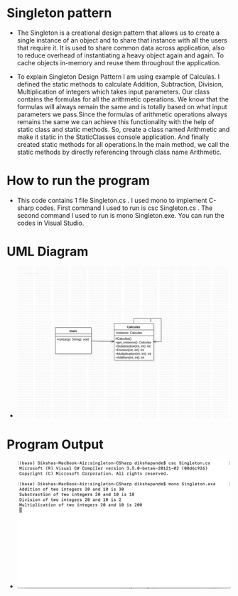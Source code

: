 # Singleton pattern

+ The Singleton is a creational design pattern that allows us to create a single instance of an object and to share that instance with all the users that require it. It is used to share common data across application, also to reduce overhead of instantiating a heavy object again and again.
To cache objects in-memory and reuse them throughout the application.

+ To explain Singleton Design Pattern I am using example of Calculas. I defined the static methods to calculate Addition, Subtraction, Division, Multiplication of integers which takes input parameters. Our class contains the formulas for all the arithmetic operations. We know that the formulas will always remain the same and is totally based on what input parameters we pass.Since the formulas of arithmetic operations always remains the same we can achieve this functionality with the help of static class and static methods. So, create a class named Arithmetic and make it static in the StaticClasses console application. And finally created static methods for all operations.In the main method, we call the static methods by directly referencing through class name Arithmetic.

# How to run the program
+ This code contains 1 file Singleton.cs . I used mono to implement C-sharp codes. First command I used to run is csc Singleton.cs . The second command I used to run is mono Singleton.exe. You can run the codes in Visual Studio.

# UML Diagram
+ ![UML of Calculas and related products implemented as an Singleton Factory](Singleton.png "UML class diagram of Abstract Factory")

# Program Output
+ ![Output of Calculas and related products implemented as an Singleton Factory](SingletonOutput.png "Output for Abstract Factory")

